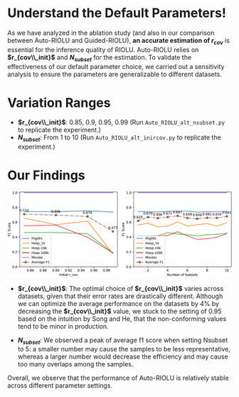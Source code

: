 # Understand the Default Parameters!
As we have analyzed in the ablation study (and also in our comparison between Auto-RIOLU and Guided-RIOLU), **an accurate estimation of $r_{cov}$** is essential for the inference quality of RIOLU. Auto-RIOLU relies on **$r_{cov\\_init}$** and **$N_{subset}$** for the estimation. To validate the effectiveness of our default parameter choice, we carried out a sensitivity analysis to ensure the parameters are generalizable to different datasets. 

# Variation Ranges
- **$r_{cov\\_init}$**: 0.85, 0.9, 0.95, 0.99 (Run ```Auto_RIOLU_alt_nsubset.py``` to replicate the experiment.)
- **$N_{subset}$**: From 1 to 10 (Run ```Auto_RIOLU_alt_inircov.py``` to replicate the experiment.)

# Our Findings

![sensitivity_analysis](../images/sensitivity_analysis.png?raw=true)
- **$r_{cov\\_init}$**: The optimal choice of **$r_{cov\\_init}$** varies across datasets, given that their error rates are drastically different. Although we can optimize the average performance on the datasets by 4% by decreasing the **$r_{cov\\_init}$** value, we stuck to the setting of 0.95 based on the intuition by Song and He, that the non-conforming values tend to be minor in production. 

- **$N_{subset}$**: We observed a peak of average f1 score when setting Nsubset to 5: a smaller number may cause the samples to be less representative, whereas a larger number would decrease the efficiency and may cause too many overlaps among the samples. 

Overall, we observe that the performance of Auto-RIOLU is relatively stable across different parameter settings.
